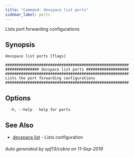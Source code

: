 ```yaml
---
title: "Command: devspace list ports"
sidebar_label: ports
---
```



Lists port forwarding configurations

## Synopsis


```
devspace list ports [flags]
```

```
#######################################################
############### devspace list ports ###################
#######################################################
Lists the port forwarding configurations
#######################################################
```
## Options

```
  -h, --help   help for ports
```

## See Also

* [devspace list](/docs/cli/commands/devspace_list)	 - Lists configuration

###### Auto generated by spf13/cobra on 11-Sep-2019
